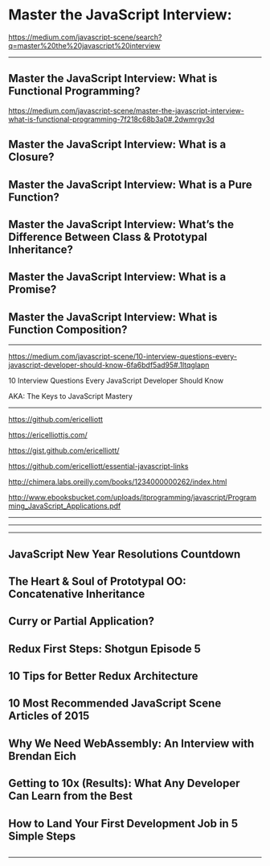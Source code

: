 # Master the JavaScript Interview:  



https://medium.com/javascript-scene/search?q=master%20the%20javascript%20interview




*******************************************************************************


## Master the JavaScript Interview: What is Functional Programming?

https://medium.com/javascript-scene/master-the-javascript-interview-what-is-functional-programming-7f218c68b3a0#.2dwmrgv3d


## Master the JavaScript Interview: What is a Closure?


## Master the JavaScript Interview: What is a Pure Function?


## Master the JavaScript Interview: What’s the Difference Between Class & Prototypal Inheritance?



## Master the JavaScript Interview: What is a Promise?


## Master the JavaScript Interview: What is Function Composition?


*******************************************************************************


https://medium.com/javascript-scene/10-interview-questions-every-javascript-developer-should-know-6fa6bdf5ad95#.1ltqglapn




10 Interview Questions Every JavaScript Developer Should Know

AKA: The Keys to JavaScript Mastery

*******************************************************************************


https://github.com/ericelliott

https://ericelliottjs.com/


https://gist.github.com/ericelliott/




https://github.com/ericelliott/essential-javascript-links


http://chimera.labs.oreilly.com/books/1234000000262/index.html


http://www.ebooksbucket.com/uploads/itprogramming/javascript/Programming_JavaScript_Applications.pdf


*********************************************************************************************************************************************************************************************************************************************



*********************************************************************************************************************************************************************************************************************************************



*******************************************************************************



## JavaScript New Year Resolutions Countdown



## The Heart & Soul of Prototypal OO: Concatenative Inheritance


## Curry or Partial Application?



## Redux First Steps: Shotgun Episode 5



## 10 Tips for Better Redux Architecture



## 10 Most Recommended JavaScript Scene Articles of 2015

## Why We Need WebAssembly: An Interview with Brendan Eich


## Getting to 10x (Results): What Any Developer Can Learn from the Best

## How to Land Your First Development Job in 5 Simple Steps


## 


## 

## 

## 


*******************************************************************************







